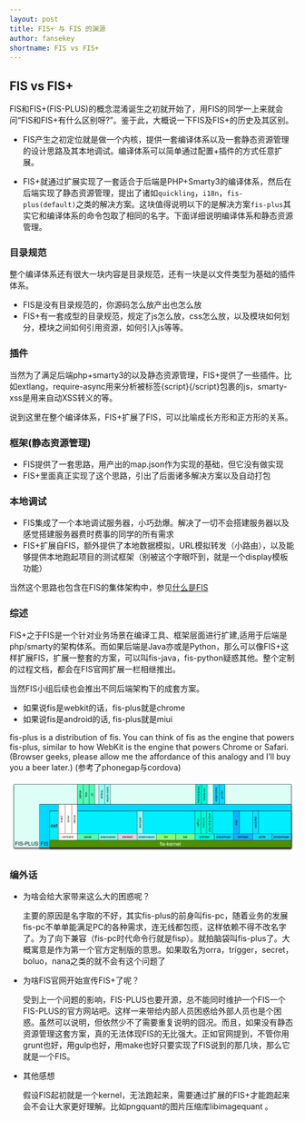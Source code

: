 ```yaml
---
layout: post
title: FIS+ 与 FIS 的渊源
author: fansekey
shortname: FIS vs FIS+
---
```


## FIS vs FIS+

FIS和FIS+(FIS-PLUS)的概念混淆诞生之初就开始了，用FIS的同学一上来就会问“FIS和FIS+有什么区别呀?”。鉴于此，大概说一下FIS及FIS+的历史及其区别。

- FIS产生之初定位就是做一个内核，提供一套编译体系以及一套静态资源管理的设计思路及其本地调试。编译体系可以简单通过配置+插件的方式任意扩展。

- FIS+就通过扩展实现了一套适合于后端是PHP+Smarty3的编译体系，然后在后端实现了静态资源管理，提出了诸如`quickling`，`i18n`，`fis-plus(default)`之类的解决方案。这块值得说明以下的是解决方案`fis-plus`其实它和编译体系的命令包取了相同的名字。下面详细说明编译体系和静态资源管理。

### 目录规范

整个编译体系还有很大一块内容是目录规范，还有一块是以文件类型为基础的插件体系。

- FIS是没有目录规范的，你源码怎么放产出也怎么放
- FIS+有一套成型的目录规范，规定了js怎么放，css怎么放，以及模块如何划分，模块之间如何引用资源，如何引入js等等。

### 插件

当然为了满足后端php+smarty3的以及静态资源管理，FIS+提供了一些插件。比如extlang，require-async用来分析被标签{script}{/script}包裹的js，smarty-xss是用来自动XSS转义的等。

说到这里在整个编译体系，FIS+扩展了FIS，可以比喻成长方形和正方形的关系。

### 框架(静态资源管理)

- FIS提供了一套思路，用产出的map.json作为实现的基础，但它没有做实现
- FIS+里面真正实现了这个思路，引出了后面诸多解决方案以及自动打包

### 本地调试

- FIS集成了一个本地调试服务器，小巧劲爆。解决了一切不会搭建服务器以及感觉搭建服务器费时费事的同学的所有需求
- FIS+扩展自FIS，额外提供了本地数据模拟，URL模拟转发（小路由），以及能够提供本地跑起项目的测试框架（别被这个字眼吓到，就是一个display模板功能）

当然这个思路也包含在FIS的集体架构中，参见[什么是FIS](https://github.com/fex-team/fis/wiki/%E4%BB%80%E4%B9%88%E6%98%AFF.I.S)

### 综述

FIS+之于FIS是一个针对业务场景在编译工具、框架层面进行扩建,适用于后端是php/smarty的架构体系。而如果后端是Java亦或是Python，那么可以像FIS+这样扩展FIS，扩展一整套的方案，可以叫fis-java，fis-python疑惑其他。整个定制的过程文档，都会在FIS官网扩展一栏相继推出。

当然FIS小组后续也会推出不同后端架构下的成套方案。


- 如果说fis是webkit的话，fis-plus就是chrome
- 如果说fis是android的话, fis-plus就是miui

fis-plus is a distribution of fis. You can think of fis as the engine that powers fis-plus, similar to how WebKit is the engine that powers Chrome or Safari. (Browser geeks, please allow me the affordance of this analogy and I’ll buy you a beer later.) (参考了phonegap与cordova)

![](../img/fis-plus/struct.png)

### 编外话

* 为啥会给大家带来这么大的困惑呢？
	
	主要的原因是名字取的不好，其实fis-plus的前身叫fis-pc，随着业务的发展fis-pc不单单能满足PC的各种需求，连无线都包揽，这样依赖不得不改名字了。为了向下兼容（fis-pc时代命令行就是fisp）。就拍脑袋叫fis-plus了。大概寓意是作为第一个官方定制版的意思。如果取名为orra，trigger，secret，boluo，nana之类的就不会有这个问题了
	
* 为啥FIS官网开始宣传FIS+了呢？

	受到上一个问题的影响，FIS-PLUS也要开源，总不能同时维护一个FIS一个FIS-PLUS的官方网站吧。这样一来带给内部人员困惑给外部人员也是个困惑。虽然可以说明，但依然少不了需要重复说明的囧况。而且，如果没有静态资源管理这套方案，真的无法体现FIS的无比强大。正如官网提到，不管你用grunt也好，用gulp也好，用make也好只要实现了FIS说到的那几块，那么它就是一个FIS。

* 其他感想

	假设FIS起初就是一个kernel，无法跑起来，需要通过扩展的FIS+才能跑起来会不会让大家更好理解。比如pngquant的图片压缩库libimagequant 。
